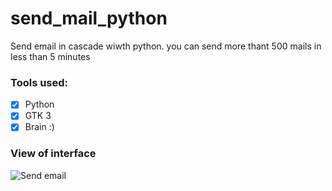 # send_mail_python
Send email in cascade wiwth python. you can send more thant 500 mails in less than 5 minutes

### Tools used:
 - [x] Python
 - [x] GTK 3
 - [x] Brain :)

### View of interface
![Send email](assets/sen.png)
